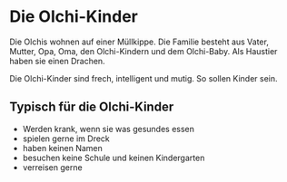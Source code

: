 # Die Olchi-Kinder

Die Olchis wohnen auf einer Müllkippe. Die Familie besteht aus Vater, Mutter, Opa, Oma,
den Olchi-Kindern und dem Olchi-Baby. Als Haustier haben sie einen Drachen.

Die Olchi-Kinder sind frech, intelligent und mutig. So sollen Kinder sein.

## Typisch für die Olchi-Kinder

* Werden krank, wenn sie was gesundes essen
* spielen gerne im Dreck
* haben keinen Namen
* besuchen keine Schule und keinen Kindergarten
* verreisen gerne
